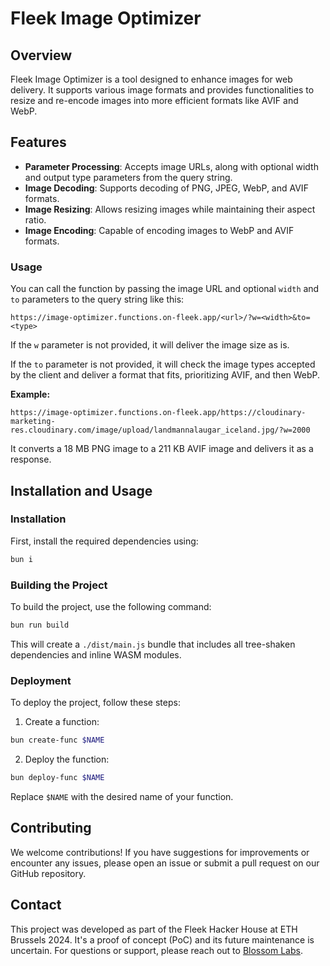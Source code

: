 # Fleek Image Optimizer

## Overview

Fleek Image Optimizer is a tool designed to enhance images for web delivery. It supports various image formats and provides functionalities to resize and re-encode images into more efficient formats like AVIF and WebP.

## Features

- **Parameter Processing**: Accepts image URLs, along with optional width and output type parameters from the query string.
- **Image Decoding**: Supports decoding of PNG, JPEG, WebP, and AVIF formats.
- **Image Resizing**: Allows resizing images while maintaining their aspect ratio.
- **Image Encoding**: Capable of encoding images to WebP and AVIF formats.

### Usage

You can call the function by passing the image URL and optional `width` and `to` parameters to the query string like this:

```
https://image-optimizer.functions.on-fleek.app/<url>/?w=<width>&to=<type>
```

If the `w` parameter is not provided, it will deliver the image size as is.

If the `to` parameter is not provided, it will check the image types accepted by the client and deliver a format that fits, prioritizing AVIF, and then WebP.

**Example:**

```
https://image-optimizer.functions.on-fleek.app/https://cloudinary-marketing-res.cloudinary.com/image/upload/landmannalaugar_iceland.jpg/?w=2000
```

It converts a 18 MB PNG image to a 211 KB AVIF image and delivers it as a response.

## Installation and Usage

### Installation

First, install the required dependencies using:

```sh
bun i
```

### Building the Project

To build the project, use the following command:

```sh
bun run build
```

This will create a `./dist/main.js` bundle that includes all tree-shaken dependencies and inline WASM modules.

### Deployment

To deploy the project, follow these steps:

1. Create a function:

```sh
bun create-func $NAME
```

2. Deploy the function:

```sh
bun deploy-func $NAME
```

Replace `$NAME` with the desired name of your function.

## Contributing

We welcome contributions! If you have suggestions for improvements or encounter any issues, please open an issue or submit a pull request on our GitHub repository.

## Contact

This project was developed as part of the Fleek Hacker House at ETH Brussels 2024. It's a proof of concept (PoC) and its future maintenance is uncertain. For questions or support, please reach out to [Blossom Labs](https://blossom.software).